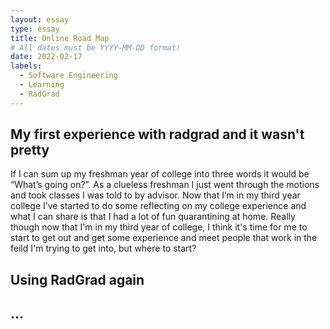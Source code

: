 ```yaml
---
layout: essay
type: essay
title: Online Road Map
# All dates must be YYYY-MM-DD format!
date: 2022-02-17
labels:
  - Software Engineering
  - Learning
  - RadGrad
---
```


## My first experience with radgrad and it wasn't pretty

If I can sum up my freshman year of college into three words it would be “What’s going on?”. As a clueless freshman I just went through the motions and took classes I was told to by advisor. Now that I’m in my third year college I’ve started to do some reflecting on my college experience and what I can share is that I had a lot of fun quarantining at home. Really though now that I'm in my third year of college, I think it's time for me to start to get out and get some experience and meet people that work in the feild I'm trying to get into, but where to start?

## Using RadGrad again



## ...

